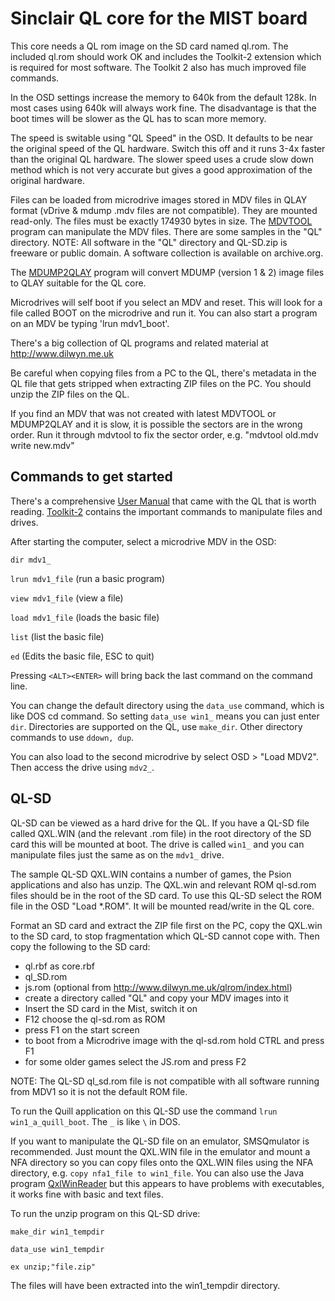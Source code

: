 Sinclair QL core for the MIST board
===================================

This core needs a QL rom image on the SD card named ql.rom. The included ql.rom should work OK and includes the Toolkit-2 extension which is required for most software. The Toolkit 2 also has much improved file commands.

In the OSD settings increase the memory to 640k from the default 128k. In most cases using 640k will always work fine. The disadvantage is that the boot times will be slower as the QL has to scan more memory.

The speed is switable using "QL Speed" in the OSD. It defaults to be near the original speed of the QL hardware. Switch this off and it runs 3-4x faster than the original QL hardware. The slower speed uses a crude slow down method which is not very accurate but gives a good approximation of the original hardware.

Files can be loaded from microdrive images stored in MDV files in QLAY format (vDrive & mdump .mdv files are not compatible). They are mounted read-only. The files must be exactly 174930 bytes in size. The [MDVTOOL](https://github.com/mist-devel/mist-binaries/tree/master/cores/ql/tools/mdvtool) program can manipulate the MDV files. There are some samples in the "QL" directory. NOTE: All software in the "QL" directory and QL-SD.zip is freeware or public domain. A software collection is available on archive.org.

The [MDUMP2QLAY](https://github.com/mist-devel/mist-binaries/tree/master/cores/ql/tools/mdump2qlay) program will convert MDUMP (version 1 & 2) image files to QLAY suitable for the QL core.

Microdrives will self boot if you select an MDV and reset. This will look for a file called BOOT on the microdrive and run it. You can also start a program on an MDV be typing 'lrun mdv1_boot'.

There's a big collection of QL programs and related material at http://www.dilwyn.me.uk

Be careful when copying files from a PC to the QL, there's metadata in the QL file that gets stripped when extracting ZIP files on the PC. You should unzip the ZIP files on the QL. 

If you find an MDV that was not created with latest MDVTOOL or MDUMP2QLAY and it is slow, it is possible the sectors are in the wrong order. Run it through mdvtool to fix the sector order, e.g. "mdvtool old.mdv write new.mdv" 

## Commands to get started
 
There's a comprehensive [User Manual](https://archive.org/details/sinclair-ql-user-guide) that came with the QL that is worth reading. [Toolkit-2](http://www.dilwyn.me.uk/pe/TK2.pdf) contains the important commands to manipulate files and drives.

After starting the computer, select a microdrive MDV in the OSD:

`dir mdv1_`

`lrun mdv1_file` (run a basic program)

`view mdv1_file` (view a file)

`load mdv1_file` (loads the basic file)

`list` (list the basic file)

`ed` (Edits the basic file, ESC to quit)

Pressing `<ALT><ENTER>` will bring back the last command on the command line.

You can change the default directory using the `data_use` command, which is like DOS cd command. So setting `data_use win1_` means you can just enter `dir`. Directories are supported on the QL, use `make_dir`. Other directory commands to use `ddown, dup`.

You can also load to the second microdrive by select OSD > "Load MDV2". Then access the drive using `mdv2_`.

## QL-SD

QL-SD can be viewed as a hard drive for the QL. If you have a QL-SD file called QXL.WIN (and the relevant .rom file) in the root directory of the SD card this will be mounted at boot. The drive is called `win1_` and you can manipulate files just the same as on the `mdv1_` drive.

The sample QL-SD QXL.WIN contains a number of games, the Psion applications and also has unzip. The QXL.win and relevant ROM ql-sd.rom files should be in the root of the SD card. To use this QL-SD select the ROM file in the OSD "Load *.ROM". It will be mounted read/write in the QL core.

Format an SD card and extract the ZIP file first on the PC, copy the QXL.win to the SD card, to stop fragmentation which QL-SD cannot cope with. 
Then copy the following to the SD card:
* ql.rbf as core.rbf
* ql_SD.rom
* js.rom (optional from http://www.dilwyn.me.uk/qlrom/index.html)
* create a directory called "QL" and copy your MDV images into it
* Insert the SD card in the Mist, switch it on
* F12 choose the ql-sd.rom as ROM
* press F1 on the start screen 
* to boot from a Microdrive image with the ql-sd.rom hold CTRL and press F1
* for some older games select the JS.rom and press F2

NOTE: The QL-SD ql_sd.rom file is not compatible with all software running from MDV1 so it is not the default ROM file.

To run the Quill application on this QL-SD use the command `lrun win1_a_quill_boot`. The `_` is like `\` in DOS.

If you want to manipulate the QL-SD file on an emulator, SMSQmulator is recommended. Just mount the QXL.WIN file in the emulator and mount a NFA directory so you can copy files onto the QXL.WIN files using the NFA directory, e.g. `copy nfa1_file to win1_file`. You can also use the Java program [QxlWinReader](http://www.wlenerz.com/qlstuff/#qxlwinr) but this appears to have problems with executables, it works fine with basic and text files.

To run the unzip program on this QL-SD drive:

`make_dir win1_tempdir`

`data_use win1_tempdir`

`ex unzip;"file.zip"`

The files will have been extracted into the win1_tempdir directory.
